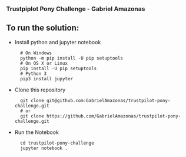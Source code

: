### Trustpiplot Pony Challenge - Gabriel Amazonas

## To run the solution:

- Install python and jupyter notebook

        # On Windows
        python -m pip install -U pip setuptools
        # On OS X or Linux
        pip install -U pip setuptools
        # Python 3
        pip3 install jupyter

- Clone this repository
    
        git clone git@github.com:GabrielAmazonas/trustpilot-pony-challenge.git
        # or
        git clone https://github.com/GabrielAmazonas/trustpilot-pony-challenge.git
- Run the Notebook
        
        cd trustpilot-pony-challenge
        jupyter notebook .
    
